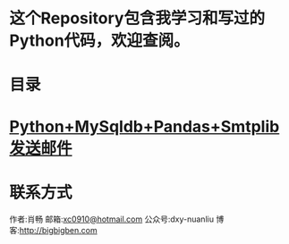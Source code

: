 这个Repository包含我学习和写过的Python代码，欢迎查阅。
====

目录
====
[Python+MySqldb+Pandas+Smtplib发送邮件](https://github.com/benbendemo/learning-python/blob/master/python-smtplib/README.md)
======================================

联系方式
====
作者:肖畅
邮箱:xc0910@hotmail.com
公众号:dxy-nuanliu
博客:http://bigbigben.com
